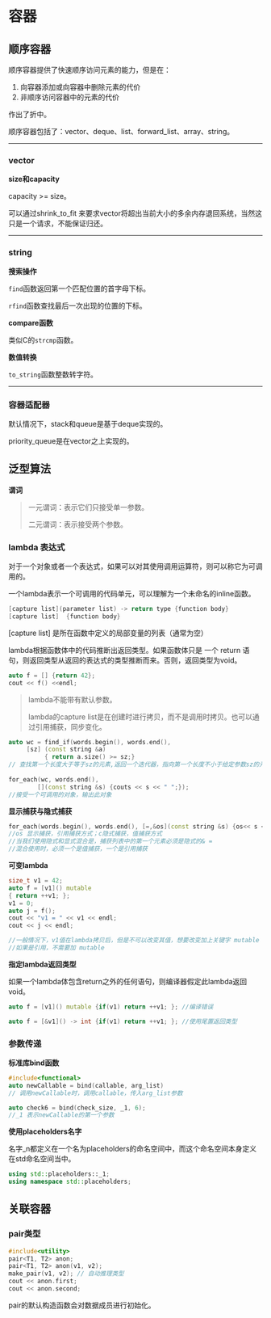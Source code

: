 容器
===

## 顺序容器

顺序容器提供了快速顺序访问元素的能力，但是在：

1. 向容器添加或向容器中删除元素的代价
2. 非顺序访问容器中的元素的代价

作出了折中。

顺序容器包括了：vector、deque、list、forward_list、array、string。

---

### vector

**size和capacity**

capacity >= size。

可以通过shrink_to_fit 来要求vector将超出当前大小的多余内存退回系统，当然这只是一个请求，不能保证归还。

---

### string

**搜索操作**

`find`函数返回第一个匹配位置的首字母下标。

`rfind`函数查找最后一次出现的位置的下标。

**compare函数**

类似C的`strcmp`函数。

**数值转换**

`to_string`函数整数转字符。

---

### 容器适配器

默认情况下，stack和queue是基于deque实现的。

priority_queue是在vector之上实现的。

## 泛型算法

**谓词**

> 一元谓词：表示它们只接受单一参数。
>
> 二元谓词：表示接受两个参数。

### lambda 表达式

对于一个对象或者一个表达式，如果可以对其使用调用运算符，则可以称它为可调用的。

一个lambda表示一个可调用的代码单元，可以理解为一个未命名的inline函数。

```cpp
[capture list](parameter list) -> return type {function body}
[capture list]  {function body}
```

[capture list] 是所在函数中定义的局部变量的列表（通常为空）

lambda根据函数体中的代码推断出返回类型。如果函数体只是 一个 return 语句，则返回类型从返回的表达式的类型推断而来。否则，返回类型为void。

```cpp
auto f = [] {return 42};
cout << f() <<endl;
```

> lambda不能带有默认参数。
>
> lambda的capture list是在创建时进行拷贝，而不是调用时拷贝。也可以通过引用捕获，同步变化。

```cpp
auto wc = find_if(words.begin(), words.end(), 
     [sz] (const string &a)
          { return a.size() >= sz;}
// 查找第一个长度大于等于sz的元素,返回一个迭代器，指向第一个长度不小于给定参数sz的元素，如果不存在，返回一个结尾的靠白
               
for_each(wc, words.end(),
        [](const string &s) {couts << s << " ";});
//接受一个可调用的对象，输出此对象
```

**显示捕获与隐式捕获**

```cpp
for_each(words.begin(), words.end(), [=,&os](const string &s) {os<< s << c});
//os 显示捕获，引用捕获方式；c隐式捕获，值捕获方式
//当我们使用隐式和显式混合是，捕获列表中的第一个元素必须是隐式的& =
//混合使用时，必须一个是值捕获，一个是引用捕获
```

**可变lambda**

```cpp
size_t v1 = 42;
auto f = [v1]() mutable
{ return ++v1; };
v1 = 0;
auto j = f();
cout << "v1 = " << v1 << endl;
cout << j << endl;

//一般情况下，v1值在lambda拷贝后，但是不可以改变其值，想要改变加上关键字 mutable
//如果是引用，不需要加 mutable
```

**指定lambda返回类型**

如果一个lambda体包含return之外的任何语句，则编译器假定此lambda返回void。

```cpp
auto f = [v1]() mutable {if(v1) return ++v1; }; //编译错误

auto f = [&v1]() -> int {if(v1) return ++v1; }; //使用尾置返回类型
```

### 参数传递

**标准库bind函数**

```cpp
#include<functional>
auto newCallable = bind(callable, arg_list)
// 调用newCallable时，调用callable，传入arg_list参数

auto check6 = bind(check_size, _1, 6);
//_1 表示newCallable的第一个参数
```

**使用placeholders名字**

名字_n都定义在一个名为placeholders的命名空间中，而这个命名空间本身定义在std命名空间当中。

```cpp
using std::placeholders::_1;
using namespace std::placeholders;
```

## 关联容器

### pair类型

```cpp
#include<utility>
pair<T1, T2> anon;
pair<T1, T2> anon(v1, v2);
make_pair(v1, v2); // 自动推理类型
cout << anon.first;
cout << anon.second;
```

pair的默认构造函数会对数据成员进行初始化。

